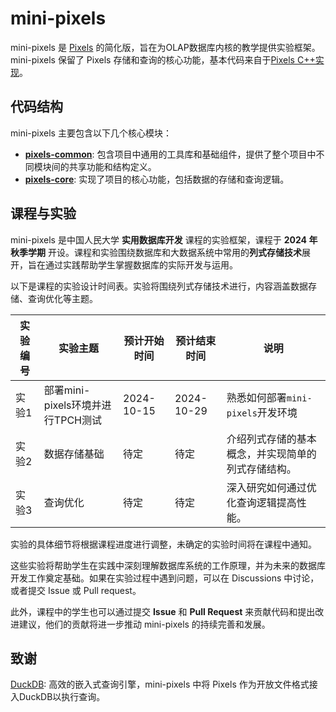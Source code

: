 # mini-pixels

mini-pixels 是 [Pixels](https://github.com/pixelsdb/pixels) 的简化版，旨在为OLAP数据库内核的教学提供实验框架。mini-pixels 保留了 Pixels 存储和查询的核心功能，基本代码来自于[Pixels C++实现](https://github.com/pixelsdb/pixels/tree/master/cpp)。

## 代码结构

mini-pixels 主要包含以下几个核心模块：

- **[pixels-common](https://github.com/pixelsdb/mini-pixels/tree/master/pixels-common)**: 包含项目中通用的工具库和基础组件，提供了整个项目中不同模块间的共享功能和结构定义。
- **[pixels-core](https://github.com/pixelsdb/mini-pixels/tree/master/pixels-core)**: 实现了项目的核心功能，包括数据的存储和查询逻辑。

## 课程与实验

mini-pixels 是中国人民大学 **实用数据库开发** 课程的实验框架，课程于 **2024 年秋季学期** 开设。课程和实验围绕数据库和大数据系统中常用的**列式存储技术**展开，旨在通过实践帮助学生掌握数据库的实际开发与运用。

以下是课程的实验设计时间表。实验将围绕列式存储技术进行，内容涵盖数据存储、查询优化等主题。

| 实验编号 | 实验主题                          | 预计开始时间 | 预计结束时间 | 说明                                               |
| -------- | --------------------------------- | ------------ | ------------ | -------------------------------------------------- |
| 实验1    | 部署mini-pixels环境并进行TPCH测试 | 2024-10-15   | 2024-10-29   | 熟悉如何部署`mini-pixels`开发环境                  |
| 实验2    | 数据存储基础                      | 待定         | 待定         | 介绍列式存储的基本概念，并实现简单的列式存储结构。 |
| 实验3    | 查询优化                          | 待定         | 待定         | 深入研究如何通过优化查询逻辑提高性能。             |

实验的具体细节将根据课程进度进行调整，未确定的实验时间将在课程中通知。

这些实验将帮助学生在实践中深刻理解数据库系统的工作原理，并为未来的数据库开发工作奠定基础。如果在实验过程中遇到问题，可以在 Discussions 中讨论，或者提交 Issue 或 Pull request。

此外，课程中的学生也可以通过提交 **Issue** 和 **Pull Request** 来贡献代码和提出改进建议，他们的贡献将进一步推动 mini-pixels 的持续完善和发展。

## 致谢

[DuckDB](https://github.com/duckdb/duckdb): 高效的嵌入式查询引擎，mini-pixels 中将 Pixels 作为开放文件格式接入DuckDB以执行查询。